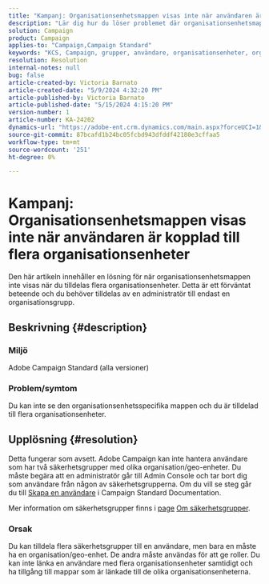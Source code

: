 ```yaml
---
title: "Kampanj: Organisationsenhetsmappen visas inte när användaren är kopplad till flera organisationsenheter"
description: "Lär dig hur du löser problemet där organisationsenhetsmappen inte visas när du tilldelas flera organisationsenheter."
solution: Campaign
product: Campaign
applies-to: "Campaign,Campaign Standard"
keywords: "KCS, Campaign, grupper, användare, organisationsenheter, organisationsenhetsmapp visas inte, felsökning, säkerhetsgrupper"
resolution: Resolution
internal-notes: null
bug: false
article-created-by: Victoria Barnato
article-created-date: "5/9/2024 4:32:20 PM"
article-published-by: Victoria Barnato
article-published-date: "5/15/2024 4:15:20 PM"
version-number: 1
article-number: KA-24202
dynamics-url: "https://adobe-ent.crm.dynamics.com/main.aspx?forceUCI=1&pagetype=entityrecord&etn=knowledgearticle&id=9db924b3-210e-ef11-9f89-6045bd06eea5"
source-git-commit: 87bcafd1b24bc05fcbd943dfddf42180e3cffaa5
workflow-type: tm+mt
source-wordcount: '251'
ht-degree: 0%

---
```


# Kampanj: Organisationsenhetsmappen visas inte när användaren är kopplad till flera organisationsenheter


Den här artikeln innehåller en lösning för när organisationsenhetsmappen inte visas när du tilldelas flera organisationsenheter. Detta är ett förväntat beteende och du behöver tilldelas av en administratör till endast en organisationsgrupp.





## Beskrivning {#description}


### Miljö

Adobe Campaign Standard (alla versioner)

### Problem/symtom

Du kan inte se den organisationsenhetsspecifika mappen och du är tilldelad till flera organisationsenheter.


## Upplösning {#resolution}


Detta fungerar som avsett. Adobe Campaign kan inte hantera användare som har två säkerhetsgrupper med olika organisation/geo-enheter. Du måste begära att en administratör går till Admin Console och tar bort dig som användare från någon av säkerhetsgrupperna. Om du vill se steg går du till [Skapa en användare](https://experienceleague.adobe.com/en/docs/campaign-standard/using/administrating/users-and-security/users-management#creating-a-user) i Campaign Standard Documentation.

Mer information om säkerhetsgrupper finns i [page](https://experienceleague.adobe.com/en/docs/campaign-standard/using/administrating/users-and-security/managing-groups-and-users) [Om säkerhetsgrupper](https://experienceleague.adobe.com/en/docs/campaign-standard/using/administrating/users-and-security/managing-groups-and-users).

### Orsak

Du kan tilldela flera säkerhetsgrupper till en användare, men bara en måste ha en organisation/geo-enhet. De andra måste användas för att ge roller. Du kan inte länka en användare med flera organisationsenheter samtidigt och ha tillgång till mappar som är länkade till de olika organisationsenheterna.
